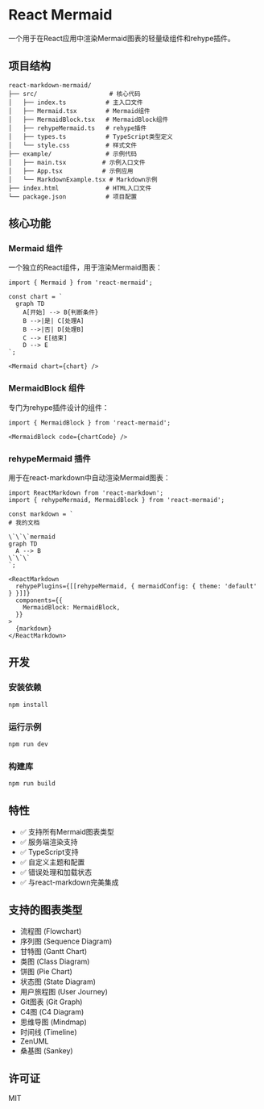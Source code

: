 # React Mermaid

一个用于在React应用中渲染Mermaid图表的轻量级组件和rehype插件。

## 项目结构

```
react-markdown-mermaid/
├── src/                    # 核心代码
│   ├── index.ts           # 主入口文件
│   ├── Mermaid.tsx        # Mermaid组件
│   ├── MermaidBlock.tsx   # MermaidBlock组件
│   ├── rehypeMermaid.ts   # rehype插件
│   ├── types.ts           # TypeScript类型定义
│   └── style.css          # 样式文件
├── example/               # 示例代码
│   ├── main.tsx          # 示例入口文件
│   ├── App.tsx           # 示例应用
│   └── MarkdownExample.tsx # Markdown示例
├── index.html             # HTML入口文件
└── package.json           # 项目配置
```

## 核心功能

### Mermaid 组件

一个独立的React组件，用于渲染Mermaid图表：

```tsx
import { Mermaid } from 'react-mermaid';

const chart = `
  graph TD
    A[开始] --> B{判断条件}
    B -->|是| C[处理A]
    B -->|否| D[处理B]
    C --> E[结束]
    D --> E
`;

<Mermaid chart={chart} />
```

### MermaidBlock 组件

专门为rehype插件设计的组件：

```tsx
import { MermaidBlock } from 'react-mermaid';

<MermaidBlock code={chartCode} />
```

### rehypeMermaid 插件

用于在react-markdown中自动渲染Mermaid图表：

```tsx
import ReactMarkdown from 'react-markdown';
import { rehypeMermaid, MermaidBlock } from 'react-mermaid';

const markdown = `
# 我的文档

\`\`\`mermaid
graph TD
  A --> B
\`\`\`
`;

<ReactMarkdown
  rehypePlugins={[[rehypeMermaid, { mermaidConfig: { theme: 'default' } }]]}
  components={{
    MermaidBlock: MermaidBlock,
  }}
>
  {markdown}
</ReactMarkdown>
```

## 开发

### 安装依赖

```bash
npm install
```

### 运行示例

```bash
npm run dev
```

### 构建库

```bash
npm run build
```

## 特性

- ✅ 支持所有Mermaid图表类型
- ✅ 服务端渲染支持
- ✅ TypeScript支持
- ✅ 自定义主题和配置
- ✅ 错误处理和加载状态
- ✅ 与react-markdown完美集成

## 支持的图表类型

- 流程图 (Flowchart)
- 序列图 (Sequence Diagram)
- 甘特图 (Gantt Chart)
- 类图 (Class Diagram)
- 饼图 (Pie Chart)
- 状态图 (State Diagram)
- 用户旅程图 (User Journey)
- Git图表 (Git Graph)
- C4图 (C4 Diagram)
- 思维导图 (Mindmap)
- 时间线 (Timeline)
- ZenUML
- 桑基图 (Sankey)

## 许可证

MIT
